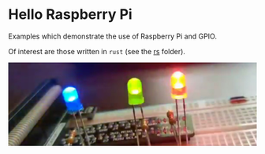 # Hello Raspberry Pi 

Examples which demonstrate the use of Raspberry Pi and GPIO.

Of interest are those written in `rust` (see the [rs](rs) folder).

![blink freely](img/flashy.jpg)
